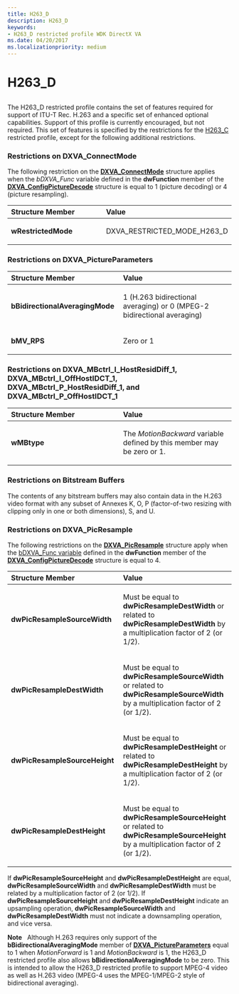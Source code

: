 ```yaml
---
title: H263_D
description: H263_D
keywords:
- H263_D restricted profile WDK DirectX VA
ms.date: 04/20/2017
ms.localizationpriority: medium
---
```


# H263\_D


## <span id="ddk_h263_d_gg"></span><span id="DDK_H263_D_GG"></span>


The H263\_D restricted profile contains the set of features required for support of ITU-T Rec. H.263 and a specific set of enhanced optional capabilities. Support of this profile is currently encouraged, but not required. This set of features is specified by the restrictions for the [H263\_C](h263-c.md) restricted profile, except for the following additional restrictions.

### <span id="Restrictions_on_DXVA_ConnectMode"></span><span id="restrictions_on_dxva_connectmode"></span><span id="RESTRICTIONS_ON_DXVA_CONNECTMODE"></span>Restrictions on DXVA\_ConnectMode

The following restriction on the [**DXVA\_ConnectMode**](/windows-hardware/drivers/ddi/dxva/ns-dxva-_dxva_connectmode) structure applies when the *bDXVA\_Func* variable defined in the **dwFunction** member of the [**DXVA\_ConfigPictureDecode**](/windows-hardware/drivers/ddi/dxva/ns-dxva-_dxva_configpicturedecode) structure is equal to 1 (picture decoding) or 4 (picture resampling).

<table>
<colgroup>
<col width="50%" />
<col width="50%" />
</colgroup>
<thead>
<tr class="header">
<th align="left">Structure Member</th>
<th align="left">Value</th>
</tr>
</thead>
<tbody>
<tr class="odd">
<td align="left"><p><strong>wRestrictedMode</strong></p></td>
<td align="left"><p>DXVA_RESTRICTED_MODE_H263_D</p></td>
</tr>
</tbody>
</table>

 

### <span id="Restrictions_on_DXVA_PictureParameters"></span><span id="restrictions_on_dxva_pictureparameters"></span><span id="RESTRICTIONS_ON_DXVA_PICTUREPARAMETERS"></span>Restrictions on DXVA\_PictureParameters

<table>
<colgroup>
<col width="50%" />
<col width="50%" />
</colgroup>
<thead>
<tr class="header">
<th align="left">Structure Member</th>
<th align="left">Value</th>
</tr>
</thead>
<tbody>
<tr class="odd">
<td align="left"><p><strong>bBidirectionalAveragingMode</strong></p></td>
<td align="left"><p>1 (H.263 bidirectional averaging) or 0 (MPEG-2 bidirectional averaging)</p></td>
</tr>
<tr class="even">
<td align="left"><p><strong>bMV_RPS</strong></p></td>
<td align="left"><p>Zero or 1</p></td>
</tr>
</tbody>
</table>

 

### <span id="Restrictions_on_DXVA_MBctrl_I_HostResidDiff_1__DXVA_MBctrl_I_OffHostIDCT_1__DXVA_MBctrl_P_HostResidDiff_1__and_DXVA_MBctrl_P_OffHostIDCT_1"></span><span id="restrictions_on_dxva_mbctrl_i_hostresiddiff_1__dxva_mbctrl_i_offhostidct_1__dxva_mbctrl_p_hostresiddiff_1__and_dxva_mbctrl_p_offhostidct_1"></span><span id="RESTRICTIONS_ON_DXVA_MBCTRL_I_HOSTRESIDDIFF_1__DXVA_MBCTRL_I_OFFHOSTIDCT_1__DXVA_MBCTRL_P_HOSTRESIDDIFF_1__AND_DXVA_MBCTRL_P_OFFHOSTIDCT_1"></span>Restrictions on DXVA\_MBctrl\_I\_HostResidDiff\_1, DXVA\_MBctrl\_I\_OffHostIDCT\_1, DXVA\_MBctrl\_P\_HostResidDiff\_1, and DXVA\_MBctrl\_P\_OffHostIDCT\_1

<table>
<colgroup>
<col width="50%" />
<col width="50%" />
</colgroup>
<thead>
<tr class="header">
<th align="left">Structure Member</th>
<th align="left">Value</th>
</tr>
</thead>
<tbody>
<tr class="odd">
<td align="left"><p><strong>wMBtype</strong></p></td>
<td align="left"><p>The <em>MotionBackward</em> variable defined by this member may be zero or 1.</p></td>
</tr>
</tbody>
</table>

 

### <span id="Restrictions_on_Bitstream_Buffers"></span><span id="restrictions_on_bitstream_buffers"></span><span id="RESTRICTIONS_ON_BITSTREAM_BUFFERS"></span>Restrictions on Bitstream Buffers

The contents of any bitstream buffers may also contain data in the H.263 video format with any subset of Annexes K, O, P (factor-of-two resizing with clipping only in one or both dimensions), S, and U.

### <span id="Restrictions_on_DXVA_PicResample"></span><span id="restrictions_on_dxva_picresample"></span><span id="RESTRICTIONS_ON_DXVA_PICRESAMPLE"></span>Restrictions on DXVA\_PicResample

The following restrictions on the [**DXVA\_PicResample**](/windows-hardware/drivers/ddi/dxva/ns-dxva-_dxva_picresample) structure apply when the [bDXVA\_Func variable](bdxva-func-variable.md) defined in the **dwFunction** member of the [**DXVA\_ConfigPictureDecode**](/windows-hardware/drivers/ddi/dxva/ns-dxva-_dxva_configpicturedecode) structure is equal to 4.

<table>
<colgroup>
<col width="50%" />
<col width="50%" />
</colgroup>
<thead>
<tr class="header">
<th align="left">Structure Member</th>
<th align="left">Value</th>
</tr>
</thead>
<tbody>
<tr class="odd">
<td align="left"><p><strong>dwPicResampleSourceWidth</strong></p></td>
<td align="left"><p>Must be equal to <strong>dwPicResampleDestWidth</strong> or related to <strong>dwPicResampleDestWidth</strong> by a multiplication factor of 2 (or 1/2).</p></td>
</tr>
<tr class="even">
<td align="left"><p><strong>dwPicResampleDestWidth</strong></p></td>
<td align="left"><p>Must be equal to <strong>dwPicResampleSourceWidth</strong> or related to <strong>dwPicResampleSourceWidth</strong> by a multiplication factor of 2 (or 1/2).</p></td>
</tr>
<tr class="odd">
<td align="left"><p><strong>dwPicResampleSourceHeight</strong></p></td>
<td align="left"><p>Must be equal to <strong>dwPicResampleDestHeight</strong> or related to <strong>dwPicResampleDestHeight</strong> by a multiplication factor of 2 (or 1/2).</p></td>
</tr>
<tr class="even">
<td align="left"><p><strong>dwPicResampleDestHeight</strong></p></td>
<td align="left"><p>Must be equal to <strong>dwPicResampleSourceHeight</strong> or related to <strong>dwPicResampleSourceHeight</strong> by a multiplication factor of 2 (or 1/2).</p></td>
</tr>
</tbody>
</table>

 

If **dwPicResampleSourceHeight** and **dwPicResampleDestHeight** are equal, **dwPicResampleSourceWidth** and **dwPicResampleDestWidth** must be related by a multiplication factor of 2 (or 1/2). If **dwPicResampleSourceHeight** and **dwPicResampleDestHeight** indicate an upsampling operation, **dwPicResampleSourceWidth** and **dwPicResampleDestWidth** must not indicate a downsampling operation, and vice versa.

**Note**   Although H.263 requires only support of the **bBidirectionalAveragingMode** member of [**DXVA\_PictureParameters**](/windows-hardware/drivers/ddi/dxva/ns-dxva-_dxva_pictureparameters) equal to 1 when *MotionForward* is 1 and *MotionBackward* is 1, the H263\_D restricted profile also allows **bBidirectionalAveragingMode** to be zero. This is intended to allow the H263\_D restricted profile to support MPEG-4 video as well as H.263 video (MPEG-4 uses the MPEG-1/MPEG-2 style of bidirectional averaging).

 

 

